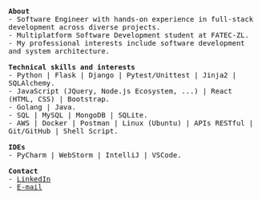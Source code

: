 <p>
  <samp>
    <strong>About</strong><br>
    - Software Engineer with hands-on experience in full-stack development across diverse projects.<br>
    - Multiplatform Software Development student at FATEC-ZL.<br>
    - My professional interests include software development and system architecture.
    <br>
    <br>
    <strong>Technical skills and interests</strong><br>
    - Python | Flask | Django | Pytest/Unittest | Jinja2 | SQLAlchemy.<br>
    - JavaScript (JQuery, Node.js Ecosystem, ...) | React (HTML, CSS) | Bootstrap.<br>
    - Golang | Java.<br>
    - SQL | MySQL | MongoDB | SQLite.<br>
    - AWS | Docker | Postman | Linux (Ubuntu) | APIs RESTful | Git/GitHub | Shell Script.<br>
    <br>
    <strong>IDEs</strong><br>
    - PyCharm | WebStorm | IntelliJ | VSCode.
    <br>
    <br>
    <strong>Contact</strong><br>
    - <a href="https://www.linkedin.com/in/abraaosvs/" target="_blank">LinkedIn</a><br>
    - <a href="mailto:abraaosantos.contato@hotmail.com" target="_blank">E-mail</a>
  </samp>
</p>


